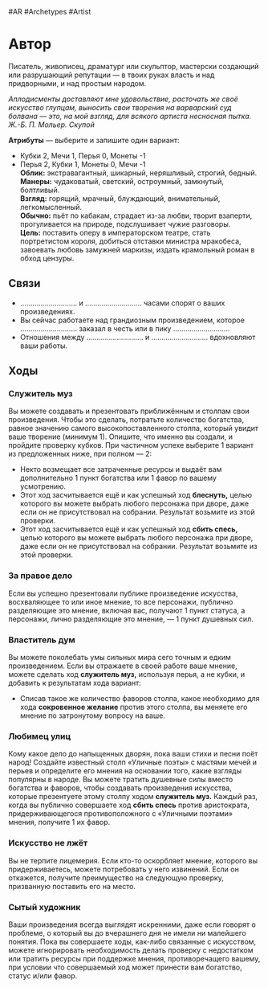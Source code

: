 #AR  #Archetypes #Artist 

# Автор
Писатель, живописец, драматург или скульптор, мастерски создающий или разрушающий репутации — в твоих руках власть и над придворными, и над простым народом.

*Аплодисменты доставляют мне удовольствие, расточать же своё искусство глупцам, выносить свои творения на варварский суд болвана — это, на мой взгляд, для всякого артиста несносная пытка.* 
*Ж.-Б. П. Мольер. Скупой*


**Атрибуты** — выберите и запишите один вариант:  
-  Кубки 2, Мечи 1, Перья 0, Монеты -1  
-  Перья 2, Кубки 1, Монеты 0, Мечи -1  
**Облик:** экстравагантный, шикарный, неряшливый,  строгий, бедный.  
**Манеры:** чудаковатый, светский, остроумный, замкнутый,  болтливый.  
**Взгляд:** горящий, мрачный, блуждающий, внимательный,  легкомысленный.  
**Обычно:** пьёт по кабакам, страдает из-за любви, творит  взаперти, прогуливается на природе, подслушивает чужие  разговоры.  
**Цель:** поставить оперу в императорском театре, стать  портретистом короля, добиться отставки министра мракобеса, завоевать любовь замужней маркизы, издать  крамольный роман в обход цензуры.


## Связи

-  ............................ и ............................ часами спорят о  ваших произведениях.  
-  Вы сейчас работаете над грандиозным произведением,  которое ............................ заказал в честь или в пику  ............................  
-  Отношения между ............................ и ............................  вдохновляют ваши работы.
  
## Ходы

### Служитель муз  
Вы можете создавать и презентовать приближённым и столпам свои произведения. Чтобы это сделать, потратьте количество богатства, равное значению самого высокопоставленного  столпа, который увидит ваше творение (минимум 1). Опишите, что именно вы создали, и пройдите проверку кубков.  При частичном успехе выберите 1 вариант из предложенных ниже, при полном — 2:  
-  Некто возмещает все затраченные ресурсы и выдаёт вам  дополнительно 1 пункт богатства или 1 фавор  по вашему усмотрению.  
-  Этот ход засчитывается ещё и как успешный ход  **блеснуть,** целью которого вы можете выбрать любого  персонажа при дворе, даже если он не присутствовал  на собрании. Результат возьмите из этой проверки.  
-  Этот ход засчитывается ещё и как успешный ход **сбить  спесь,** целью которого вы можете выбрать любого  персонажа при дворе, даже если он не присутствовал  на собрании. Результат возьмите из этой проверки.  

### За правое дело
Если вы успешно презентовали публике произведение  искусства, восхваляющее то или иное мнение, то все персонажи, публично разделяющие это мнение, включая вас,  получают 1 пункт статуса, а персонажи, лично разделяющие  это мнение, — 1 пункт душевных сил.  

### Властитель дум
Вы можете поколебать умы сильных мира сего точным  и едким произведением. Если вы отражаете в своей работе  ваше мнение, можете сделать ход **служитель муз,** используя  перья, а не кубки, и добавить к результатам хода вариант:  
-  Списав такое же количество фаворов столпа, какое  необходимо для хода **сокровенное желание** против  этого столпа, вы меняете его мнение по затронутому  вопросу на ваше.

### Любимец улиц
Кому какое дело до напыщенных дворян, пока ваши стихи  и песни поёт народ! Создайте известный столп «Уличные  поэты» с мастями мечей и перьев и определите его мнения  на основании того, какие взгляды популярны в народе. Вы  можете тратить душевные силы вместо богатства и фаворов,  чтобы создавать произведения искусства, которые презентуете этому столпу ходом **служитель муз.** Каждый раз,  когда вы публично совершаете ход **сбить спесь** против аристократа, придерживающегося противоположного  с «Уличными поэтами» мнения, получите 1 их фавор.  

### Искусство не лжёт
Вы не терпите лицемерия. Если кто-то оскорбляет мнение,  которого вы придерживаетесь, можете потребовать у него  извинений. Если он откажется, получите преимущество  на следующую проверку, призванную поставить его на место.  

### Сытый художник
Ваши произведения всегда выглядят искренними, даже  если говорят о проблеме, о который вы до вчерашнего дня  не имели ни малейшего понятия. Пока вы совершаете ходы,  как-либо связанные с искусством, можете игнорировать необходимость делать проверку с недостатком или тратить  ресурсы при поддержке мнения, противоречащего вашему,  при условии что совершаемый ход может принести вам богатство, статус и/или фавор.